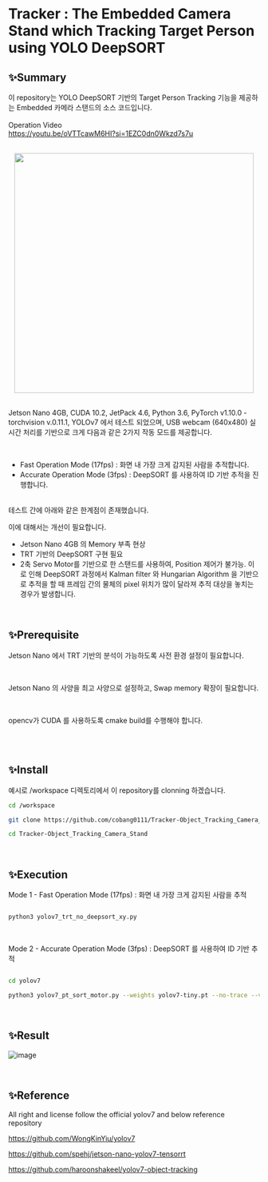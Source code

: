 # Tracker : The Embedded Camera Stand which Tracking Target Person using YOLO DeepSORT

## ✨Summary
이 repository는 YOLO DeepSORT 기반의 Target Person Tracking 기능을 제공하는 Embedded 카메라 스탠드의 소스 코드입니다.
<br>
<br>
Operation Video
<br>
https://youtu.be/oVTTcawM6HI?si=1EZC0dn0Wkzd7s7u

<br>

<div style="text-align: center;">
  
  <img src="https://github.com/cobang0111/Tracker-Object_Tracking_Camera_Stand/assets/97373900/988a335b-6c52-473e-b67d-9b881aeff83e" width="480">
  
</div>

<br>

Jetson Nano 4GB, CUDA 10.2, JetPack 4.6, Python 3.6, PyTorch v1.10.0 - torchvision v.0.11.1, YOLOv7 에서 테스트 되었으며, USB webcam (640x480) 실시간 처리를 기반으로 크게 다음과 같은 2가지 작동 모드를 제공합니다.

<br>

- Fast Operation Mode (17fps) : 화면 내 가장 크게 감지된 사람을 추적합니다.
- Accurate Operation Mode (3fps) : DeepSORT 를 사용하여 ID 기반 추적을 진행합니다.

<br>
테스트 간에 아래와 같은 한계점이 존재했습니다. 
<br>

이에 대해서는 개선이 필요합니다.

- Jetson Nano 4GB 의 Memory 부족 현상
- TRT 기반의 DeepSORT 구현 필요
- 2축 Servo Motor를 기반으로 한 스탠드를 사용하여, Position 제어가 불가능.
  이로 인해 DeepSORT 과정에서 Kalman filter 와 Hungarian Algorithm 을 기반으로 추적을 할 때 프레임 간의 물체의 pixel 위치가 많이 달라져 추적 대상을 놓치는 경우가 발생합니다.

<br>

## ✨Prerequisite

Jetson Nano 에서 TRT 기반의 분석이 가능하도록 사전 환경 설정이 필요합니다.

<br>

Jetson Nano 의 사양을 최고 사양으로 설정하고, Swap memory 확장이 필요합니다.

<br>

opencv가 CUDA 를 사용하도록 cmake build를 수행해야 합니다.

<br>
<br>


## ✨Install
예시로 /workspace 디렉토리에서 이 repository를 clonning 하겠습니다.
```bash
cd /workspace

git clone https://github.com/cobang0111/Tracker-Object_Tracking_Camera_Stand.git

cd Tracker-Object_Tracking_Camera_Stand
```

<br>

## ✨Execution

Mode 1 - Fast Operation Mode (17fps) : 화면 내 가장 크게 감지된 사람을 추적
```bash

python3 yolov7_trt_no_deepsort_xy.py

```

<br>


Mode 2 - Accurate Operation Mode (3fps) : DeepSORT 를 사용하여 ID 기반 추적
```bash

cd yolov7

python3 yolov7_pt_sort_motor.py --weights yolov7-tiny.pt --no-trace --view-img --nosave --source 0 --show-fps --seed 2 --track --classes 0 --show-track

```


<br>

## ✨Result

![image](https://github.com/cobang0111/Tracker-Object_Tracking_Camera_Stand/assets/97373900/2d7773ac-d84b-4949-9ce6-39bb30f31062)


<br>

## ✨Reference
All right and license follow the official yolov7 and below reference repository

https://github.com/WongKinYiu/yolov7

https://github.com/spehj/jetson-nano-yolov7-tensorrt

https://github.com/haroonshakeel/yolov7-object-tracking


<br>

<br>



